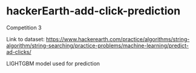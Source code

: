 # hackerEarth-add-click-prediction
Competition 3

Link to dataset:
https://www.hackerearth.com/practice/algorithms/string-algorithm/string-searching/practice-problems/machine-learning/predict-ad-clicks/

LIGHTGBM model used for prediction
